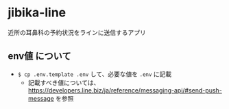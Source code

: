 # jibika-line
近所の耳鼻科の予約状況をラインに送信するアプリ

## env値 について
- `$ cp .env.template .env` して、必要な値を `.env` に記載
  - 記載すべき値については、 https://developers.line.biz/ja/reference/messaging-api/#send-push-message を参照